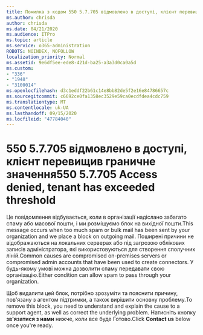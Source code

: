 ```yaml
---
title: Помилка з кодом 550 5.7.705 відмовлено в доступі, клієнт перевищив граничне значення
ms.author: chrisda
author: chrisda
ms.date: 04/21/2020
ms.audience: ITPro
ms.topic: article
ms.service: o365-administration
ROBOTS: NOINDEX, NOFOLLOW
localization_priority: Normal
ms.assetid: 9e6df5ee-ede8-421d-ba25-a3a3d0ca0a5d
ms.custom:
- "336"
- "1948"
- "3100014"
ms.openlocfilehash: d3c1eddf22b61c14e8bb82de5f2e16e84786657c
ms.sourcegitcommit: c6692ce0fa1358ec3529e59ca0ecdfdea4cdc759
ms.translationtype: MT
ms.contentlocale: uk-UA
ms.lasthandoff: 09/15/2020
ms.locfileid: "47784040"
---
```

# <a name="550-57705-access-denied-tenant-has-exceeded-threshold"></a><span data-ttu-id="606d0-102">550 5.7.705 відмовлено в доступі, клієнт перевищив граничне значення</span><span class="sxs-lookup"><span data-stu-id="606d0-102">550 5.7.705 Access denied, tenant has exceeded threshold</span></span>

<span data-ttu-id="606d0-103">Це повідомлення відбувається, коли в організації надіслано забагато спаму або масової пошти, і ми розміщуємо блок на вихідної пошти.</span><span class="sxs-lookup"><span data-stu-id="606d0-103">This message occurs when too much spam or bulk mail has been sent by your organization and we place a block on outgoing mail.</span></span>
<span data-ttu-id="606d0-104">Поширені причини не відображаються на локальних серверах або під загрозою облікових записів адміністратора, які використовуються для створення сполучних ліній.</span><span class="sxs-lookup"><span data-stu-id="606d0-104">Common causes are compromised on-premises servers or compromised admin accounts that have been used to create connectors.</span></span> <span data-ttu-id="606d0-105">У будь-якому умові можна дозволити спаму передавати свою організацію.</span><span class="sxs-lookup"><span data-stu-id="606d0-105">Either condition can allow spam to pass through your organization.</span></span>

<span data-ttu-id="606d0-106">Щоб видалити цей блок, потрібно зрозуміти та пояснити причину, пов'язану з агентом підтримки, а також вирішити основну проблему.</span><span class="sxs-lookup"><span data-stu-id="606d0-106">To remove this block, you need to understand and explain the cause to a support agent, as well as correct the underlying problem.</span></span>
<span data-ttu-id="606d0-107">Натисніть кнопку **зв'язатися з нами** нижче, коли все буде Готово.</span><span class="sxs-lookup"><span data-stu-id="606d0-107">Click **Contact us** below once you're ready.</span></span>
